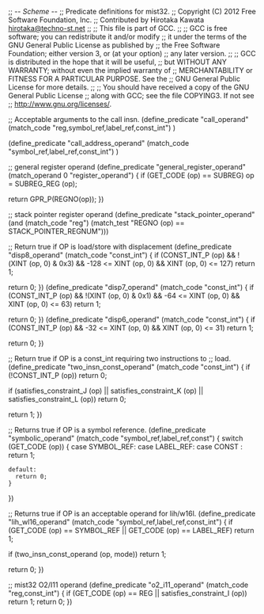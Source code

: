 ;; -*- Scheme -*-
;; Predicate definitions for mist32.
;; Copyright (C) 2012 Free Software Foundation, Inc.
;; Contributed by Hirotaka Kawata <hirotaka@techno-st.net>
;;
;; This file is part of GCC.
;;
;; GCC is free software; you can redistribute it and/or modify
;; it under the terms of the GNU General Public License as published by
;; the Free Software Foundation; either version 3, or (at your option)
;; any later version.
;;
;; GCC is distributed in the hope that it will be useful,
;; but WITHOUT ANY WARRANTY; without even the implied warranty of
;; MERCHANTABILITY or FITNESS FOR A PARTICULAR PURPOSE.  See the
;; GNU General Public License for more details.
;;
;; You should have received a copy of the GNU General Public License
;; along with GCC; see the file COPYING3.  If not see
;; <http://www.gnu.org/licenses/>.


;; Acceptable arguments to the call insn.
(define_predicate "call_operand"
  (match_code "reg,symbol_ref,label_ref,const_int")
)

(define_predicate "call_address_operand"
  (match_code "symbol_ref,label_ref,const_int")
)

;; general register operand
(define_predicate "general_register_operand"
  (match_operand 0 "register_operand")
{
  if (GET_CODE (op) == SUBREG)
    op = SUBREG_REG (op);

  return GPR_P(REGNO(op));
})

;; stack pointer register operand
(define_predicate "stack_pointer_operand"
  (and (match_code "reg")
       (match_test "REGNO (op) == STACK_POINTER_REGNUM")))

;; Return true if OP is load/store with displacement
(define_predicate "disp8_operand"
  (match_code "const_int")
{
  if (CONST_INT_P (op)
      && !(XINT (op, 0) & 0x3)
      && -128 <= XINT (op, 0)
      && XINT (op, 0) <= 127)
    return 1;

   return 0;
})
(define_predicate "disp7_operand"
  (match_code "const_int")
{
  if (CONST_INT_P (op)
      && !(XINT (op, 0) & 0x1)
      && -64 <= XINT (op, 0)
      && XINT (op, 0) <= 63)
    return 1;

   return 0;
})
(define_predicate "disp6_operand"
  (match_code "const_int")
{
  if (CONST_INT_P (op)
      && -32 <= XINT (op, 0)
      && XINT (op, 0) <= 31)
    return 1;

   return 0;
})

;; Return true if OP is a const_int requiring two instructions to
;; load.
(define_predicate "two_insn_const_operand"
  (match_code "const_int")
{
  if (!CONST_INT_P (op))
    return 0;

  if (satisfies_constraint_J (op)
      || satisfies_constraint_K (op)
      || satisfies_constraint_L (op))
    return 0;

  return 1;
})

;; Returns true if OP is a symbol reference.
(define_predicate "symbolic_operand"
  (match_code "symbol_ref,label_ref,const")
{
  switch (GET_CODE (op))
    {
    case SYMBOL_REF:
    case LABEL_REF:
    case CONST :
      return 1;

    default:
      return 0;
    }
})

;; Returns true if OP is an acceptable operand for lih/w16l.
(define_predicate "lih_wl16_operand"
  (match_code "symbol_ref,label_ref,const_int")
{
  if (GET_CODE (op) == SYMBOL_REF
      || GET_CODE (op) == LABEL_REF)
    return 1;

  if (two_insn_const_operand (op, mode))
    return 1;

  return 0;
})

;; mist32 O2/I11 operand
(define_predicate "o2_i11_operand"
  (match_code "reg,const_int")
{
  if (GET_CODE (op) == REG || satisfies_constraint_I (op))
    return 1;
  return 0;
})
